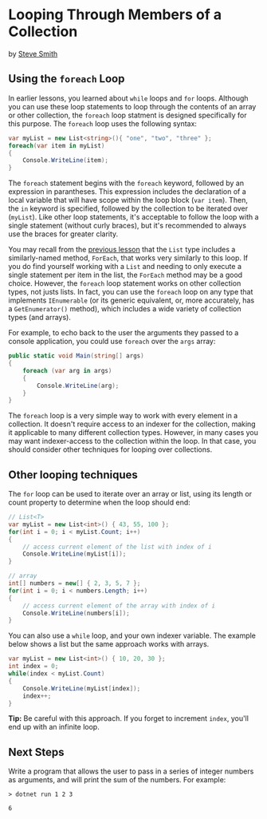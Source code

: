 # Looping Through Members of a Collection
by [Steve Smith](http://deviq.com/me/steve-smith)

## Using the ``foreach`` Loop

In earlier lessons, you learned about ``while`` loops and ``for`` loops. Although you can use these loop statements to loop through the contents of an array or other collection, the ``foreach`` loop statment is designed specifically for this purpose. The ``foreach`` loop uses the following syntax:

```c#
var myList = new List<string>(){ "one", "two", "three" };
foreach(var item in myList)
{
    Console.WriteLine(item);
}
```

The ``foreach`` statement begins with the ``foreach`` keyword, followed by an expression in parantheses. This expression includes the declaration of a local variable that will have scope within the loop block (``var item``). Then, the ``in`` keyword is specified, followed by the collection to be iterated over (``myList``). Like other loop statements, it's acceptable to follow the loop with a single statement (without curly braces), but it's recommended to always use the braces for greater clarity.

You may recall from the [previous lesson](lesson-10.md) that the ``List`` type includes a similarly-named method, ``ForEach``, that works very similarly to this loop. If you do find yourself working with a ``List`` and needing to only execute a single statement per item in the list, the ``ForEach`` method may be a good choice. However, the ``foreach`` loop statement works on other collection types, not justs lists. In fact, you can use the ``foreach`` loop on any type that implements ``IEnumerable`` (or its generic equivalent, or, more accurately, has a ``GetEnumerator()`` method), which includes a wide variety of collection types (and arrays).

For example, to echo back to the user the arguments they passed to a console application, you could use ``foreach`` over the ``args`` array:

```c#
public static void Main(string[] args)
{
    foreach (var arg in args)
    {
        Console.WriteLine(arg);
    }
}
```

The ``foreach`` loop is a very simple way to work with every element in a collection. It doesn't require access to an indexer for the collection, making it applicable to many different collection types. However, in many cases you may want indexer-access to the collection within the loop. In that case, you should consider other techniques for looping over collections.

## Other looping techniques

The ``for`` loop can be used to iterate over an array or list, using its length or count property to determine when the loop should end:

```c#
// List<T>
var myList = new List<int>() { 43, 55, 100 };
for(int i = 0; i < myList.Count; i++)
{
    // access current element of the list with index of i
    Console.WriteLine(myList[i]);
}

// array
int[] numbers = new[] { 2, 3, 5, 7 };
for(int i = 0; i < numbers.Length; i++)
{
    // access current element of the array with index of i
    Console.WriteLine(numbers[i]);
}
```

You can also use a ``while`` loop, and your own indexer variable. The example below shows a list but the same approach works with arrays.

```c#
var myList = new List<int>() { 10, 20, 30 };
int index = 0;
while(index < myList.Count)
{
    Console.WriteLine(myList[index]);
    index++;
}
```
**Tip:** Be careful with this approach. If you forget to increment ``index``, you'll end up with an infinite loop.

## Next Steps

Write a program that allows the user to pass in a series of integer numbers as arguments, and will print the sum of the numbers. For example:

```
> dotnet run 1 2 3

6
```
